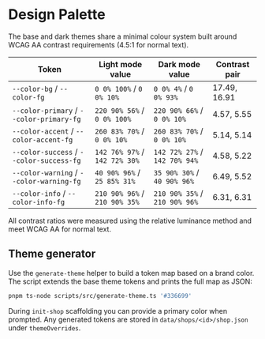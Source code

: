 # Design Palette

The base and dark themes share a minimal colour system built around WCAG AA contrast requirements (4.5:1 for normal text).

| Token | Light mode value | Dark mode value | Contrast pair |
|-------|-----------------|-----------------|---------------|
| `--color-bg` / `--color-fg` | `0 0% 100%` / `0 0% 10%` | `0 0% 4%` / `0 0% 93%` | 17.49, 16.91 |
| `--color-primary` / `--color-primary-fg` | `220 90% 56%` / `0 0% 100%` | `220 90% 66%` / `0 0% 10%` | 4.57, 5.55 |
| `--color-accent` / `--color-accent-fg` | `260 83% 70%` / `0 0% 10%` | `260 83% 70%` / `0 0% 10%` | 5.14, 5.14 |
| `--color-success` / `--color-success-fg` | `142 76% 97%` / `142 72% 30%` | `142 72% 27%` / `142 70% 94%` | 4.58, 5.22 |
| `--color-warning` / `--color-warning-fg` | `40 90% 96%` / `25 85% 31%` | `35 90% 30%` / `40 90% 96%` | 6.49, 5.52 |
| `--color-info` / `--color-info-fg` | `210 90% 96%` / `210 90% 35%` | `210 90% 35%` / `210 90% 96%` | 6.31, 6.31 |

All contrast ratios were measured using the relative luminance method and meet WCAG AA for normal text.

## Theme generator

Use the `generate-theme` helper to build a token map based on a brand color. The
script extends the base theme tokens and prints the full map as JSON:

```bash
pnpm ts-node scripts/src/generate-theme.ts '#336699'
```

During `init-shop` scaffolding you can provide a primary color when prompted.
Any generated tokens are stored in `data/shops/<id>/shop.json` under
`themeOverrides`.
